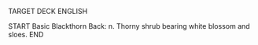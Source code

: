 TARGET DECK
ENGLISH

START
Basic
Blackthorn
Back: n. Thorny shrub bearing white blossom and sloes.
END
